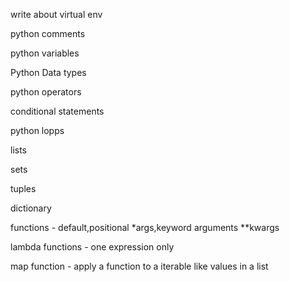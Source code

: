 
write about virtual env

python comments 

python variables

Python Data types

python operators

conditional statements

python lopps

lists

sets

tuples

dictionary 

functions - default,positional *args,keyword arguments **kwargs

lambda functions - one expression only

map function - apply a function to a iterable like values in a list
